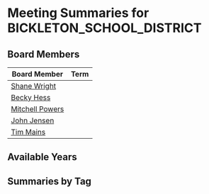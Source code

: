 # Meeting Summaries for BICKLETON_SCHOOL_DISTRICT

## Board Members

| Board Member       | Term           |
|--------------------|----------------|
| [Shane Wright](board_member_165.md) |  |
| [Becky Hess](board_member_166.md) |  |
| [Mitchell Powers](board_member_167.md) |  |
| [John Jensen](board_member_168.md) |  |
| [Tim Mains](board_member_169.md) |  |

## Available Years

## Summaries by Tag
